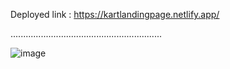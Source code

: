 Deployed link : https://kartlandingpage.netlify.app/

............................................................

![image](https://user-images.githubusercontent.com/74257697/219306504-fa033bf1-f0eb-4fd3-826d-6668428e516a.png)
